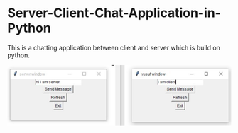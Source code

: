# Server-Client-Chat-Application-in-Python
This is a chatting application between client and server which is build on python.

![](https://raw.githubusercontent.com/HusainKagalwala07/Server-Client-Chat-Application-in-Python/master/chat_application.PNG)
